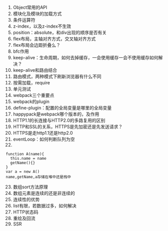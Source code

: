 1. Object常用的API
2. 模块化及模块的加载方式
3. 条件运算符
4. z-index，以及z-index不生效
5. position：absolute，和div出现的顺序是否有关
6. flex布局，主轴对齐方式，交叉轴对齐方式
7. flex布局会边距折叠么？
8. bfc作用
9. keep-alive：生命周期，如何去掉缓存，一会使用缓存一会不使用缓存如何解决？
10. keep-alive和路由结合
11. 路由模式，两种模式下刷新浏览器有什么不同
12. 按需加载，require
13. 单元测试
14. webpack三个重要点
15. webpack的plugin
16. define-plugin：配置的全局变量是哪里的全局变量
17. happypack是webpack哪个版本的，及作用
18. HTTP1.1的长连接与HTTP2.0的多路复用的区别
19. HTTP和SSL的关系，HTTPS是先加密还是先发送请求？
20. HTTPS是走http1.1还是http2.0
21. eventLoop：如何判断队列为空
22. 
 ```
 function A(name){
   this.name = name
   getName(){}
 }
 var a = new A()
 name,getName,a存储在堆中还是栈中
 ```
23. 数组sort方法原理
24. 数组元素是连续的还是非连续的
25. 连续性的优势
26. list有限，若数据过多，如何解决
27. HTTP状态码
28. 重绘及回流
29. SSR
